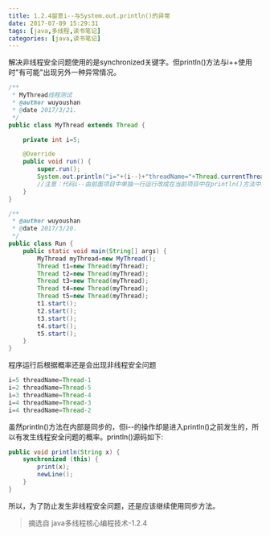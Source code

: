 ```yaml
---
title: 1.2.4留意i--与System.out.println()的异常
date: 2017-07-09 15:29:31
tags: [java,多线程,读书笔记]
categories: [java,读书笔记]
---
```


解决非线程安全问题使用的是synchronized关键字。但println()方法与i++使用时"有可能"出现另外一种异常情况。
```java
/**
 * MyThread线程测试
 * @author wuyoushan
 * @date 2017/3/21.
 */
public class MyThread extends Thread {

    private int i=5;

    @Override
    public void run() {
        super.run();
        System.out.println("i="+(i--)+"threadName="+Thread.currentThread().getName());
        //注意：代码i--由前面项目中单独一行运行改成在当前项目中在println()方法中直接打印
    }
}

/**
 * @author wuyoushan
 * @date 2017/3/20.
 */
public class Run {
    public static void main(String[] args) {
        MyThread myThread=new MyThread();
        Thread t1=new Thread(myThread);
        Thread t2=new Thread(myThread);
        Thread t3=new Thread(myThread);
        Thread t4=new Thread(myThread);
        Thread t5=new Thread(myThread);
        t1.start();
        t2.start();
        t3.start();
        t4.start();
        t5.start();
    }
}
```
程序运行后根据概率还是会出现非线程安全问题
```java
i=5 threadName=Thread-1
i=2 threadName=Thread-5
i=3 threadName=Thread-4
i=4 threadName=Thread-3
i=4 threadName=Thread-2
```
虽然println()方法在内部是同步的，但i--的操作却是进入println()之前发生的，所以有发生线程安全问题的概率。println()源码如下:
```java
public void println(String x) {
    synchronized (this) {
        print(x);
        newLine();
    }
}
```
所以，为了防止发生非线程安全问题，还是应该继续使用同步方法。

> 摘选自 java多线程核心编程技术-1.2.4